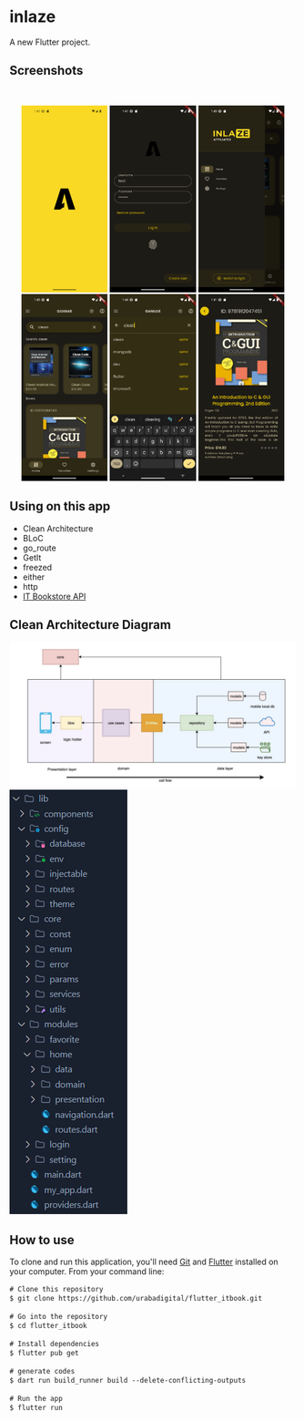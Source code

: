 # inlaze

A new Flutter project.

## Screenshots

<br>
<p align="center">
<img src="screenshots/Screenshot_1711089737.png" width="30%">
<img src="screenshots/Screenshot_1711089671.png" width="30%">
<img src="screenshots/Screenshot_1711349111.png" width="30%">
<img src="screenshots/Screenshot_1711349101.png" width="30%">
<img src="screenshots/Screenshot_1711349327.png" width="30%">
<img src="screenshots/Screenshot_1711089700.png" width="30%">
</p>

## Using on this app

- Clean Architecture
- BLoC
- go_route
- GetIt
- freezed
- either
- http
- [IT Bookstore API](https://api.itbook.store/)

## Clean Architecture Diagram

![Image](screenshots/diagram.png)
![Image](screenshots/folders_structure.png)



## How to use

To clone and run this application, you'll need [Git](https://git-scm.com/downloads) and [Flutter](https://flutter.dev/docs/get-started/install) installed on your computer. From your command line:

```
# Clone this repository
$ git clone https://github.com/urabadigital/flutter_itbook.git

# Go into the repository
$ cd flutter_itbook

# Install dependencies
$ flutter pub get

# generate codes
$ dart run build_runner build --delete-conflicting-outputs

# Run the app
$ flutter run
```
